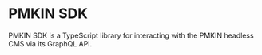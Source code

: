 # PMKIN SDK

PMKIN SDK is a TypeScript library for interacting with the PMKIN headless CMS
via its GraphQL API.
